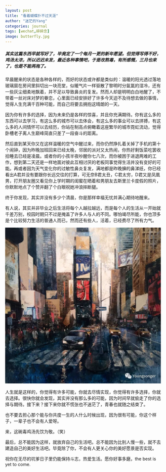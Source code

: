```yaml
---
layout: post
title: "看着蝴蝶扑不过天涯"
author: "迷茫的Yang"
categories: journal
tags: [wechat,碎碎念]
image: butterfly.jpg
---
```


##### 其实这篇东西早就写好了，毕竟定了一个每月一更的新年愿望。但觉得写得不好，鸡汤太浓，所以迟迟未发，最近各种事情吧，于是改熬毒，有所感慨，三月也来了，也是不能再拖了。

早晨醒来的状态是各种各样的，而好的状态或许都是类似的：温暖的阳光透过落地玻璃窗在房间里斜切出一块亮堂，似暖气片一样驱散了黎明时分氤氲的湿冷，还有一些灰尘细柔地飘着，并不足以导致鼻炎的复发。然而人却是明明白白地醒了，不带着一丝对床对梦的眷恋，心里面已经安排好了许多今天迫不及待想去做的事情，觉得人生充满千百种可能，而自己将要去拥抱这晴朗的一天。

因为你有许多的选择，因为未来仍是各样的惊喜，并且你充满期待。你有这么多的东西可以去学习，有这么多的城市可以去体会，有这么多的事业可以去拼搏，有这么多的人间情怀可以去经历，你站在制高点俯瞰着这座繁华的城市霓虹流动，觉得卧槽老子离人生巅峰简直只差了一段奋斗的距离。

然后直到某天你又在这样温暖的空气中醒过来，而你仍然挣扎着关掉了手机的第十个闹钟，因为昨晚加班回来已经太晚，邻居的派对又太热闹，你热好剩饭菜吃罢收拾睡去已经是凌晨。或者你的小孩半夜吵醒你七八次，而你被困于进退两难的工作，想到第二天还是一样地面对彼此互相讨厌的老板同事觉得生活并没有变好的可能。再或者因为天气变化你的过敏性鼻炎复发，满地都是昨晚擤的鼻涕纸，你已经看出A君并没有要跟你长远交往的打算，可无奈B君太丑，C君太穷，D君又是凤凰男，打开朋友圈又看见你上学时期的闺蜜在晒着和男朋友去斯里兰卡度假的照片，你默默地点了个赞并翻了个白眼祝她冲浪摔断腿。

终于你发现，其实并没有多少个清晨，你是那样幸福无忧并满心期待地醒来。

有人说，其实并非毕业之后生活将每个人越拉越远，而是每个人的生活从一开始就千差万别，校园时期只不过是掩盖了许多人与人的不同。哪怕竭尽所能，你也顶多是个比较努力生活的普通人而已，然而还有些人，活着，已经费尽了所有力气。

![](/assets/img/butterfly1.jpg?raw=true)

人生就是这样的，你觉得有许多可能，你就去尽情实现，你觉得有许多选择，你就去选择。很快你就会发现，其实并没有那么多的可能，因为时间早就偷走了你的选择与期待。接下来？接下来你就不慌张也不迷茫了，青春也就随之结束了。

也不要去担心那个能与你共度一生的人什么时候出现，因为很有可能，你这个样子，一辈子也不会有人爱呀。

来，这碗毒鸡汤先饮为敬。（笑）

最后，总不能因为这样，就放弃自己的生活吧。总不能因为比别人慢一些，就不去建造自己的美好生活吧。毕竟除了你，不会有人更关心你的美好愿景是否实现。

祝你在无尽的坑爹日子里仍能保持斗志，热爱生活。愿你好事多磨，the best is yet to come.